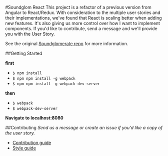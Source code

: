 #Soundglom React
This project is a refactor of a previous version from Angular to React/Redux. With consideration to the multiple user stories and their implementations, we've found that React is scaling better when adding new features. It's also giving us more control over how I want to implement components. If you'd like to contribute, send a message and we'll provide you with the User Story.

See the original [Soundglomerate repo](https://github.com/De-La-Soul/soundglomerate) for more information.

##Getting Started

**first**
- `$ npm install`
- `$ npm npm install -g webpack`
- `$ npm npm install -g webpack-dev-server`

**then**
- `$ webpack`
- `$ webpack-dev-server`

**Navigate to localhost:8080**

##Contributing
*Send us a message or create an issue if you'd like a copy of the user story.*
- [Contribution guide](CONTRIBUTING.md)
- [Style guide](STYLE-GUIDE.md)
